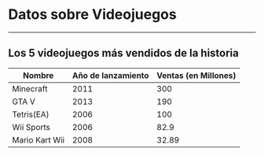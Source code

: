 # Datos sobre Videojuegos

---

## Los 5 videojuegos más vendidos de la historia

| Nombre         | Año de lanzamiento | Ventas (en Millones)     | 
| -------------- | ----------         | ---------   |
| Minecraft       | 2011             | 300 |
| GTA V | 2013     | 190 |
| Tetris(EA)          | 2006              | 100 |
| Wii Sports        | 2006             | 82.9 |
| Mario Kart Wii        | 2008              | 32.89 |